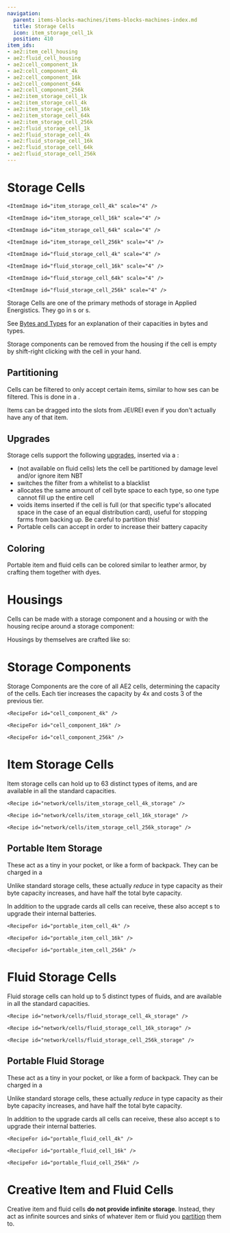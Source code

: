 ```yaml
---
navigation:
  parent: items-blocks-machines/items-blocks-machines-index.md
  title: Storage Cells
  icon: item_storage_cell_1k
  position: 410
item_ids:
- ae2:item_cell_housing
- ae2:fluid_cell_housing
- ae2:cell_component_1k
- ae2:cell_component_4k
- ae2:cell_component_16k
- ae2:cell_component_64k
- ae2:cell_component_256k
- ae2:item_storage_cell_1k
- ae2:item_storage_cell_4k
- ae2:item_storage_cell_16k
- ae2:item_storage_cell_64k
- ae2:item_storage_cell_256k
- ae2:fluid_storage_cell_1k
- ae2:fluid_storage_cell_4k
- ae2:fluid_storage_cell_16k
- ae2:fluid_storage_cell_64k
- ae2:fluid_storage_cell_256k
---
```


# Storage Cells

<Column>
  <Row>
    <ItemImage id="item_storage_cell_1k" scale="4" />

    <ItemImage id="item_storage_cell_4k" scale="4" />

    <ItemImage id="item_storage_cell_16k" scale="4" />

    <ItemImage id="item_storage_cell_64k" scale="4" />

    <ItemImage id="item_storage_cell_256k" scale="4" />
  </Row>

  <Row>
    <ItemImage id="fluid_storage_cell_1k" scale="4" />

    <ItemImage id="fluid_storage_cell_4k" scale="4" />

    <ItemImage id="fluid_storage_cell_16k" scale="4" />

    <ItemImage id="fluid_storage_cell_64k" scale="4" />

    <ItemImage id="fluid_storage_cell_256k" scale="4" />
  </Row>
</Column>

Storage Cells are one of the primary methods of storage in Applied Energistics. They go in <ItemLink id="drive" />s
or <ItemLink id="chest" />s.

See [Bytes and Types](../ae2-mechanics/bytes-and-types.md) for an explanation of their capacities in bytes and types.

Storage components can be removed from the housing if the cell is empty by shift-right clicking with the cell in your hand.

## Partitioning

Cells can be filtered to only accept certain items, similar to how <ItemLink id="storage_bus" />ses can be filtered. This is
done in a <ItemLink id="cell_workbench" />.

Items can be dragged into the slots from JEI/REI even if you don't actually have any of that item.

## Upgrades

Storage cells support the following [upgrades](upgrade_cards.md), inserted via a <ItemLink id="cell_workbench" />:

*   <ItemLink id="fuzzy_card" /> (not available on fluid cells) lets the cell be partitioned by damage level and/or ignore item NBT
*   <ItemLink id="inverter_card" /> switches the filter from a whitelist to a blacklist
*   <ItemLink id="equal_distribution_card" /> allocates the same amount of cell byte space to each type, so one type cannot fill up the entire cell
*   <ItemLink id="void_card" /> voids items inserted if the cell is full (or that specific type's allocated space in the
    case of an equal distribution card), useful for stopping farms from backing up. Be careful to partition this!
*   Portable cells can accept <ItemLink id="energy_card" /> in order to increase their battery capacity

## Coloring

Portable item and fluid cells can be colored similar to leather armor, by crafting them together with dyes.

# Housings

Cells can be made with a storage component and a housing or with the housing recipe around a storage component:

<Row>
  <Recipe id="network/cells/item_storage_cell_1k" />

  <Recipe id="network/cells/item_storage_cell_1k_storage" />
</Row>

Housings by themselves are crafted like so:

<Row>
  <RecipeFor id="item_cell_housing" />

  <RecipeFor id="fluid_cell_housing" />
</Row>

# Storage Components

Storage Components are the core of all AE2 cells, determining the capacity of the cells. Each tier increases the capacity
by 4x and costs 3 of the previous tier.

<Column>
  <Row>
    <RecipeFor id="cell_component_1k" />

    <RecipeFor id="cell_component_4k" />

    <RecipeFor id="cell_component_16k" />
  </Row>

  <Row>
    <RecipeFor id="cell_component_64k" />

    <RecipeFor id="cell_component_256k" />
  </Row>
</Column>

# Item Storage Cells

Item storage cells can hold up to 63 distinct types of items, and are available in all the standard capacities.

<Column>
  <Row>
    <Recipe id="network/cells/item_storage_cell_1k_storage" />

    <Recipe id="network/cells/item_storage_cell_4k_storage" />

    <Recipe id="network/cells/item_storage_cell_16k_storage" />
  </Row>

  <Row>
    <Recipe id="network/cells/item_storage_cell_64k_storage" />

    <Recipe id="network/cells/item_storage_cell_256k_storage" />
  </Row>
</Column>

## Portable Item Storage

These act as a tiny <ItemLink id="chest" /> in your pocket, or like a form of backpack. They can be charged in a <ItemLink id="charger" />

Unlike standard storage cells, these actually *reduce* in type capacity as their byte capacity increases, and have half the
total byte capacity.

In addition to the upgrade cards all cells can receive, these also accept <ItemLink id="energy_card" />s to upgrade their internal batteries.

<Column>
  <Row>
    <RecipeFor id="portable_item_cell_1k" />

    <RecipeFor id="portable_item_cell_4k" />

    <RecipeFor id="portable_item_cell_16k" />
  </Row>

  <Row>
    <RecipeFor id="portable_item_cell_64k" />

    <RecipeFor id="portable_item_cell_256k" />
  </Row>
</Column>

# Fluid Storage Cells

Fluid storage cells can hold up to 5 distinct types of fluids, and are available in all the standard capacities.

<Column>
  <Row>
    <Recipe id="network/cells/fluid_storage_cell_1k_storage" />

    <Recipe id="network/cells/fluid_storage_cell_4k_storage" />

    <Recipe id="network/cells/fluid_storage_cell_16k_storage" />
  </Row>

  <Row>
    <Recipe id="network/cells/fluid_storage_cell_64k_storage" />

    <Recipe id="network/cells/fluid_storage_cell_256k_storage" />
  </Row>
</Column>

## Portable Fluid Storage

These act as a tiny <ItemLink id="chest" /> in your pocket, or like a form of backpack. They can be charged in a <ItemLink id="charger" />

Unlike standard storage cells, these actually *reduce* in type capacity as their byte capacity increases, and have half the
total byte capacity.

In addition to the upgrade cards all cells can receive, these also accept <ItemLink id="energy_card" />s to upgrade their internal batteries.

<Column>
  <Row>
    <RecipeFor id="portable_fluid_cell_1k" />

    <RecipeFor id="portable_fluid_cell_4k" />

    <RecipeFor id="portable_fluid_cell_16k" />
  </Row>

  <Row>
    <RecipeFor id="portable_fluid_cell_64k" />

    <RecipeFor id="portable_fluid_cell_256k" />
  </Row>
</Column>

# Creative Item and Fluid Cells

<Row>
  <ItemImage id="creative_item_cell" scale="2" />

  <ItemImage id="creative_fluid_cell" scale="2" />
</Row>

Creative item and fluid cells **do not provide infinite storage**. Instead, they act as infinite sources and sinks of whatever
item or fluid you [partition](cell_workbench.md) them to.
